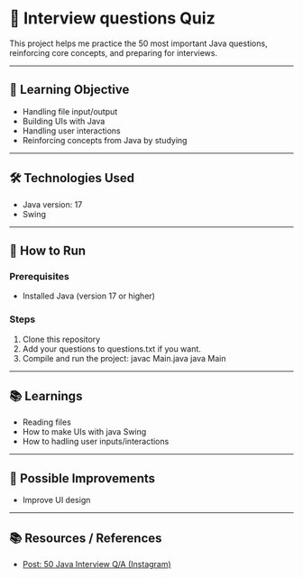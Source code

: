 # 📌 Interview questions Quiz
This project helps me practice the 50 most important Java questions, reinforcing core concepts, and preparing for interviews.

---

## 🎯 Learning Objective
- Handling file input/output
- Building UIs with Java
- Handling user interactions
- Reinforcing concepts from Java by studying

---

## 🛠️ Technologies Used
- Java version: 17  
- Swing

---

## 🚀 How to Run
### Prerequisites
- Installed Java (version 17 or higher)   

### Steps
1. Clone this repository
2. Add your questions to questions.txt if you want.
3. Compile and run the project:
  javac Main.java
  java Main

---

## 📚 Learnings
- Reading files
- How to make UIs with java Swing
- How to hadling user inputs/interactions

---

## 🔮 Possible Improvements
- Improve UI design

---

## 📚 Resources / References

- [Post: 50 Java Interview Q/A (Instagram)](https://www.instagram.com/p/DMHr6ODsE6z/?utm_source=ig_web_copy_link&igsh=MzRlODBiNWFlZA==)
